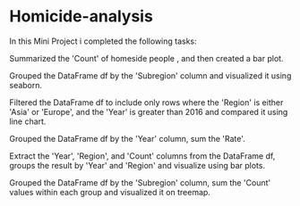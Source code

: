 # Homicide-analysis

In this Mini Project i completed the following tasks: 

Summarized the 'Count' of homeside people , and then created a bar plot.

Grouped the DataFrame df by the 'Subregion' column and visualized it using seaborn.

Filtered the DataFrame df to include only rows where the 'Region' is either 'Asia' or 'Europe', and the 'Year' is greater than 2016 and compared it using line chart. 

Grouped the DataFrame df by the 'Year' column, sum the 'Rate'.

Extract  the 'Year', 'Region', and 'Count' columns from the DataFrame df, groups the result by 'Year' and 'Region' and visualize using bar plots.

Grouped the DataFrame df by the 'Subregion' column, sum the 'Count' values within each group and visualized it on treemap.

